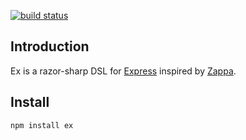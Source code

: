 [![build status](https://secure.travis-ci.org/zeekay/ex.png)](http://travis-ci.org/zeekay/ex)
## Introduction

Ex is a razor-sharp DSL for [Express][express] inspired by [Zappa][zappa].

## Install

```bash
npm install ex
```

[express]: http://expressjs.com
[zappa]: https://github.com/mauricemach/zappa
